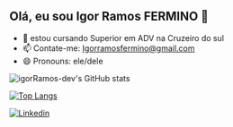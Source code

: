 ## Olá, eu sou Igor Ramos FERMINO 👋

- 🌱 estou cursando Superior em ADV na Cruzeiro do sul
- 📫 Contate-me: Igorramosfermino@gmail.com
- 😄 Pronouns: ele/dele

![igorRamos-dev's GitHub stats](https://github-readme-stats.vercel.app/api?username=igorRamos-dev&show_icons=true&theme=dark)



[![Top Langs](https://github-readme-stats.vercel.app/api/top-langs/?username=igorRamos-dev&layout=donut-vertical)](https://github.com/anuraghazra/github-readme-stats)



[![Linkedin](	https://img.shields.io/badge/LinkedIn-0077B5?style=for-the-badge&logo=linkedin&logoColor=white)](https://www.linkedin.com/in/igorramosfermino)


